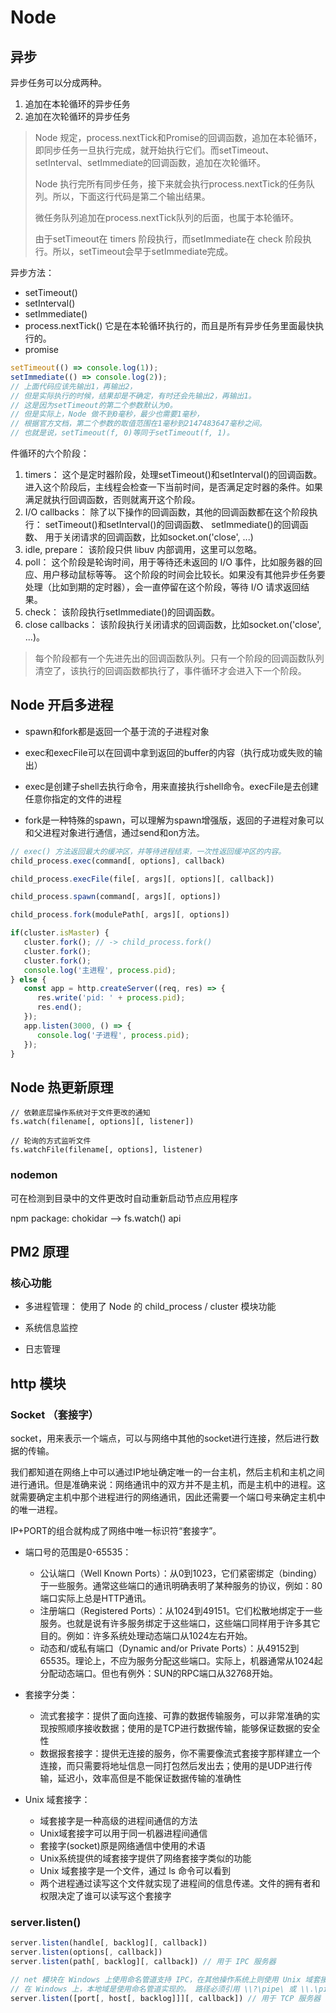 # Node
## 异步
异步任务可以分成两种。
1. 追加在本轮循环的异步任务
2. 追加在次轮循环的异步任务

> Node 规定，process.nextTick和Promise的回调函数，追加在本轮循环，即同步任务一旦执行完成，就开始执行它们。而setTimeout、setInterval、setImmediate的回调函数，追加在次轮循环。
>
> Node 执行完所有同步任务，接下来就会执行process.nextTick的任务队列。所以，下面这行代码是第二个输出结果。
> 
> 微任务队列追加在process.nextTick队列的后面，也属于本轮循环。
> 
> 由于setTimeout在 timers 阶段执行，而setImmediate在 check 阶段执行。所以，setTimeout会早于setImmediate完成。

异步方法：
- setTimeout()
- setInterval()
- setImmediate()
- process.nextTick() 它是在本轮循环执行的，而且是所有异步任务里面最快执行的。
- promise

```js
setTimeout(() => console.log(1));
setImmediate(() => console.log(2));
// 上面代码应该先输出1，再输出2，
// 但是实际执行的时候，结果却是不确定，有时还会先输出2，再输出1。
// 这是因为setTimeout的第二个参数默认为0。
// 但是实际上，Node 做不到0毫秒，最少也需要1毫秒，
// 根据官方文档，第二个参数的取值范围在1毫秒到2147483647毫秒之间。
// 也就是说，setTimeout(f, 0)等同于setTimeout(f, 1)。
```

件循环的六个阶段：
1. timers：
   这个是定时器阶段，处理setTimeout()和setInterval()的回调函数。进入这个阶段后，主线程会检查一下当前时间，是否满足定时器的条件。如果满足就执行回调函数，否则就离开这个阶段。
2. I/O callbacks：
   除了以下操作的回调函数，其他的回调函数都在这个阶段执行：
    setTimeout()和setInterval()的回调函数、
    setImmediate()的回调函数、
    用于关闭请求的回调函数，比如socket.on('close', ...)
3. idle, prepare：
   该阶段只供 libuv 内部调用，这里可以忽略。
4. poll：
   这个阶段是轮询时间，用于等待还未返回的 I/O 事件，比如服务器的回应、用户移动鼠标等等。
   这个阶段的时间会比较长。如果没有其他异步任务要处理（比如到期的定时器），会一直停留在这个阶段，等待 I/O 请求返回结果。
5. check：
   该阶段执行setImmediate()的回调函数。
6. close callbacks：
   该阶段执行关闭请求的回调函数，比如socket.on('close', ...)。
   
> 每个阶段都有一个先进先出的回调函数队列。只有一个阶段的回调函数队列清空了，该执行的回调函数都执行了，事件循环才会进入下一个阶段。


## Node 开启多进程
  - spawn和fork都是返回一个基于流的子进程对象

  - exec和execFile可以在回调中拿到返回的buffer的内容（执行成功或失败的输出）

  - exec是创建子shell去执行命令，用来直接执行shell命令。execFile是去创建任意你指定的文件的进程

  - fork是一种特殊的spawn，可以理解为spawn增强版，返回的子进程对象可以和父进程对象进行通信，通过send和on方法。
  
```js
// exec() 方法返回最大的缓冲区，并等待进程结束，一次性返回缓冲区的内容。
child_process.exec(command[, options], callback)

child_process.execFile(file[, args][, options][, callback])

child_process.spawn(command[, args][, options])

child_process.fork(modulePath[, args][, options])
```

```js
if(cluster.isMaster) {
   cluster.fork(); // -> child_process.fork()
   cluster.fork();
   cluster.fork();
   console.log('主进程', process.pid);
} else {
   const app = http.createServer((req, res) => {
      res.write('pid: ' + process.pid);
      res.end();
   });
   app.listen(3000, () => {
      console.log('子进程', process.pid);
   });
}
```


## Node 热更新原理
```
// 依赖底层操作系统对于文件更改的通知
fs.watch(filename[, options][, listener])

// 轮询的方式监听文件
fs.watchFile(filename[, options], listener)
```
### nodemon
可在检测到目录中的文件更改时自动重新启动节点应用程序

npm package: chokidar --> fs.watch() api



## PM2 原理
### 核心功能
- 多进程管理：
  使用了 Node 的 child_process / cluster 模块功能

- 系统信息监控
- 日志管理


## http 模块

### Socket （套接字）
socket，用来表示一个端点，可以与网络中其他的socket进行连接，然后进行数据的传输。

我们都知道在网络上中可以通过IP地址确定唯一的一台主机，然后主机和主机之间进行通讯。但是准确来说：网络通讯中的双方并不是主机，而是主机中的进程。这就需要确定主机中那个进程进行的网络通讯，因此还需要一个端口号来确定主机中的唯一进程。

IP+PORT的组合就构成了网络中唯一标识符“套接字”。

- 端口号的范围是0-65535：
  - 公认端口（Well Known Ports）：从0到1023，它们紧密绑定（binding）于一些服务。通常这些端口的通讯明确表明了某种服务的协议，例如：80端口实际上总是HTTP通讯。
  - 注册端口（Registered Ports）：从1024到49151。它们松散地绑定于一些服务。也就是说有许多服务绑定于这些端口，这些端口同样用于许多其它目的。例如：许多系统处理动态端口从1024左右开始。
  - 动态和/或私有端口（Dynamic and/or Private Ports）：从49152到65535。理论上，不应为服务分配这些端口。实际上，机器通常从1024起分配动态端口。但也有例外：SUN的RPC端口从32768开始。

- 套接字分类：
  - 流式套接字：提供了面向连接、可靠的数据传输服务，可以非常准确的实现按照顺序接收数据；使用的是TCP进行数据传输，能够保证数据的安全性
  - 数据报套接字：提供无连接的服务，你不需要像流式套接字那样建立一个连接，而只需要将地址信息一同打包然后发出去；使用的是UDP进行传输，延迟小，效率高但是不能保证数据传输的准确性

- Unix 域套接字：
  - 域套接字是一种高级的进程间通信的方法
  - Unix域套接字可以用于同一机器进程间通信
  - 套接字(socket)原是网络通信中使用的术语
  - Unix系统提供的域套接字提供了网络套接字类似的功能
  - Unix 域套接字是一个文件，通过 ls 命令可以看到
  - 两个进程通过读写这个文件就实现了进程间的信息传递。文件的拥有者和权限决定了谁可以读写这个套接字

### server.listen()
```js
server.listen(handle[, backlog][, callback])
server.listen(options[, callback])
server.listen(path[, backlog][, callback]) // 用于 IPC 服务器

// net 模块在 Windows 上使用命名管道支持 IPC，在其他操作系统上则使用 Unix 域套接字。
// 在 Windows 上，本地域是使用命名管道实现的。 路径必须引用 \\?\pipe\ 或 \\.\pipe\ 中的条目。
server.listen([port[, host[, backlog]]][, callback]) // 用于 TCP 服务器
```